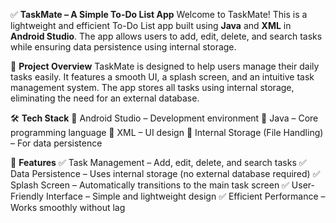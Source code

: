 ✅ **TaskMate – A Simple To-Do List App**
Welcome to TaskMate! This is a lightweight and efficient To-Do List app built using **Java** and **XML** in **Android Studio**. The app allows users to add, edit, delete, and search tasks while ensuring data persistence using internal storage.

📌 **Project Overview**
TaskMate is designed to help users manage their daily tasks easily. It features a smooth UI, a splash screen, and an intuitive task management system. The app stores all tasks using internal storage, eliminating the need for an external database.

🛠 **Tech Stack**
🔹 Android Studio – Development environment
🔹 Java – Core programming language
🔹 XML – UI design
🔹 Internal Storage (File Handling) – For data persistence

🎯 **Features**
✅ Task Management – Add, edit, delete, and search tasks
✅ Data Persistence – Uses internal storage (no external database required)
✅ Splash Screen – Automatically transitions to the main task screen
✅ User-Friendly Interface – Simple and lightweight design
✅ Efficient Performance – Works smoothly without lag
